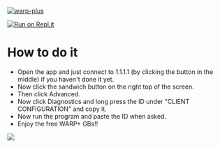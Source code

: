 [![warp-plus](https://github-readme-stats.vercel.app/api/pin/?username=nxvvvv&repo=warp-plus&theme=dark)](https://github.com/nxvvvv/warp-plus)<br/>

[![Run on Repl.it](https://repl.it/badge/github/zeynDev/warp-plus)](https://repl.it/github/zeynDev/warp-plus)

# How to do it
  - Open the app and just connect to 1.1.1.1 (by clicking the button in the middle) if you haven't done it yet.
  - Now click the sandwich button on the right top of the screen.
  - Then click Advanced.
  - Now click Diagnostics and long press the ID under "CLIENT CONFIGURATION" and copy it.
  - Now run the program and paste the ID when asked.
  - Enjoy the free WARP+ GBs!!

<a href="https://app.fossa.com/projects/git%2Bgithub.com%2Fnxvvvv%2Fwarp-plus?ref=badge_small" alt="FOSSA Status"><img src="https://app.fossa.com/api/projects/git%2Bgithub.com%2Fnxvvvv%2Fwarp-plus.svg?type=small"/></a>

